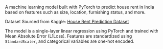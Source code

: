 
A machine learning model built with PyTorch to predict house rent in India based on features such as size, location, furnishing status, and more.

Dataset
Sourced from Kaggle: [House Rent Prediction Dataset](https://www.kaggle.com/datasets/iamsouravbanerjee/house-rent-prediction-dataset)

The model is a single-layer linear regression using PyTorch and trained with Mean Absolute Error (L1Loss). Features are standardized using `StandardScaler`, and categorical variables are one-hot encoded.

